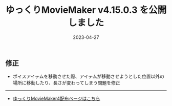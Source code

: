 ﻿---
title: ゆっくりMovieMaker v4.15.0.3 を公開しました
date: 2023-04-27
tags: [YMM4,お知らせ]
---
## 修正
- ボイスアイテムを移動させた際、アイテムが移動させようとした位置以外の場所に移動したり、長さが変わってしまう問題を修正

---

- [ゆっくりMovieMaker4配布ページはこちら](../index.md)